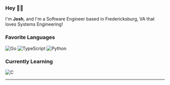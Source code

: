 ### Hey 🙋‍♂️

I'm **Josh**, and I'm a Software Engineer based in Fredericksburg, VA that loves Systems Engineering!

### Favorite Languages
![Go](https://img.shields.io/badge/go-%2300ADD8.svg?style=for-the-badge&logo=go&logoColor=white) ![TypeScript](https://img.shields.io/badge/typescript-%23007ACC.svg?style=for-the-badge&logo=typescript&logoColor=white) ![Python](https://img.shields.io/badge/python-3670A0?style=for-the-badge&logo=python&logoColor=ffdd54)

### Currently Learning
![C](https://img.shields.io/badge/c-%2300599C.svg?style=for-the-badge&logo=c&logoColor=white)

---
